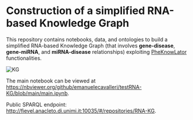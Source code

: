 # Construction of a simplified RNA-based Knowledge Graph

This repository contains notebooks, data, and ontologies to build a simplified RNA-based Knowledge Graph (that involves **gene-disease**, **gene-miRNA**, and **miRNA-disease** relationships) exploiting [PheKnowLator](https://github.com/callahantiff/PheKnowLator) functionalities.

![KG](https://user-images.githubusercontent.com/33032169/225636670-056a7774-f3d6-4aee-84b1-4f462c3cf33a.png)

The main notebook can be viewed at https://nbviewer.org/github/emanuelecavalleri/testRNA-KG/blob/main/main.ipynb.

Public SPARQL endpoint: http://fievel.anacleto.di.unimi.it:10035/#/repositories/RNA-KG.
